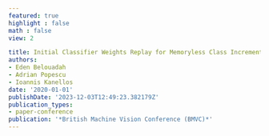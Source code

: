```yaml
---
featured: true
highlight : false
math : false
view: 2

title: Initial Classifier Weights Replay for Memoryless Class Incremental Learning
authors:
- Eden Belouadah
- Adrian Popescu
- Ioannis Kanellos
date: '2020-01-01'
publishDate: '2023-12-03T12:49:23.382179Z'
publication_types:
- paper-conference
publication: '*British Machine Vision Conference (BMVC)*'
---
```

